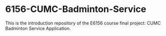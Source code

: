 # 6156-CUMC-Badminton-Service
This is the introduction repository of the E6156 course final project: CUMC Badminton Service Application.
